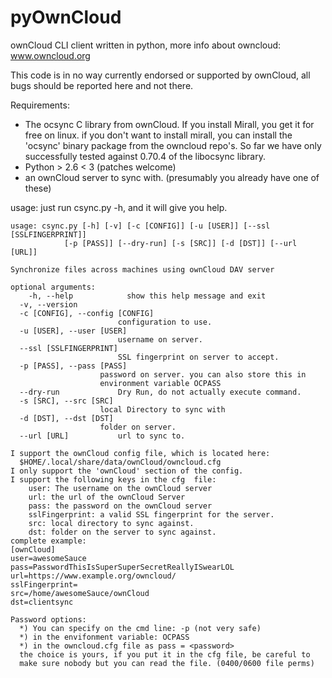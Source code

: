 pyOwnCloud
==========

ownCloud CLI client written in python, more info about owncloud: www.owncloud.org

This code is in no way currently endorsed or supported by ownCloud, all bugs should be reported here
and not there.

Requirements:
* The ocsync C library from ownCloud. If you install Mirall, you get it for free on linux.
	if you don't want to install mirall, you can install the 'ocsync' binary package from the owncloud repo's.
        So far we have only successfully tested against 0.70.4 of the libocsync library.
* Python > 2.6 < 3 (patches welcome)
* an ownCloud server to sync with. (presumably you already have one of these)


usage: just run csync.py -h, and it will give you help.

    usage: csync.py [-h] [-v] [-c [CONFIG]] [-u [USER]] [--ssl [SSLFINGERPRINT]]
                [-p [PASS]] [--dry-run] [-s [SRC]] [-d [DST]] [--url [URL]]

    Synchronize files across machines using ownCloud DAV server

    optional arguments:
	    -h, --help            show this help message and exit
      -v, --version
      -c [CONFIG], --config [CONFIG]
                            configuration to use.
      -u [USER], --user [USER]
                            username on server.
      --ssl [SSLFINGERPRINT]
                            SSL fingerprint on server to accept.
      -p [PASS], --pass [PASS]
                        password on server. you can also store this in
                        environment variable OCPASS
      --dry-run             Dry Run, do not actually execute command.
      -s [SRC], --src [SRC]
                        local Directory to sync with
      -d [DST], --dst [DST]
                        folder on server.
      --url [URL]           url to sync to.

    I support the ownCloud config file, which is located here:
      $HOME/.local/share/data/ownCloud/owncloud.cfg
    I only support the 'ownCloud' section of the config.
    I support the following keys in the cfg  file:
        user: The username on the ownCloud server
        url: the url of the ownCloud Server
        pass: the password on the ownCloud server
        sslFingerprint: a valid SSL fingerprint for the server.
        src: local directory to sync against.
        dst: folder on the server to sync against.
    complete example:
    [ownCloud]
    user=awesomeSauce
    pass=PasswordThisIsSuperSuperSecretReallyISwearLOL
    url=https://www.example.org/owncloud/
    sslFingerprint=
    src=/home/awesomeSauce/ownCloud
    dst=clientsync

    Password options:
      *) You can specify on the cmd line: -p (not very safe)
      *) in the envifonment variable: OCPASS
      *) in the owncloud.cfg file as pass = <password>
      the choice is yours, if you put it in the cfg file, be careful to 
      make sure nobody but you can read the file. (0400/0600 file perms)
